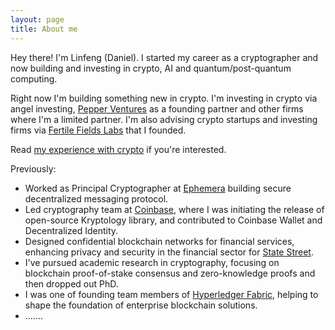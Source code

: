 ```yaml
---
layout: page
title: About me
---
```


Hey there! I'm Linfeng (Daniel). I started my career as a cryptographer and now building and investing in crypto, AI and quantum/post-quantum computing. 

Right now I'm building something new in crypto. I'm investing in crypto via angel investing, [Pepper Ventures](https://sites.google.com/view/pepperventures) as a founding partner and other firms where I'm a limited partner. I'm also advising crypto startups and investing firms via [Fertile Fields Labs](https://sites.google.com/view/fertilefieldslabs/home) that I founded.

Read [my experience with crypto](https://medium.com/@daniel.linfeng.zhou/written-on-the-occasion-of-bitcoins-fourth-halving-452605a874da) if you're interested. 

Previously:

* Worked as Principal Cryptographer at [Ephemera](https://ephemerahq.com/) building secure decentralized messaging protocol. 
* Led cryptography team at [Coinbase](https://www.coinbase.com/), where I was initiating the release of open-source Kryptology library, and contributed to Coinbase Wallet and Decentralized Identity.
* Designed confidential blockchain networks for financial services, enhancing privacy and security in the financial sector for [State Street](https://www.statestreet.com/ca/en/asset-owner). 
* I've pursued academic research in cryptography, focusing on blockchain proof-of-stake consensus and zero-knowledge proofs and then dropped out PhD.
* I was one of founding team members of [Hyperledger Fabric](https://www.hyperledger.org/projects/fabric), helping to shape the foundation of enterprise blockchain solutions.
* .......





